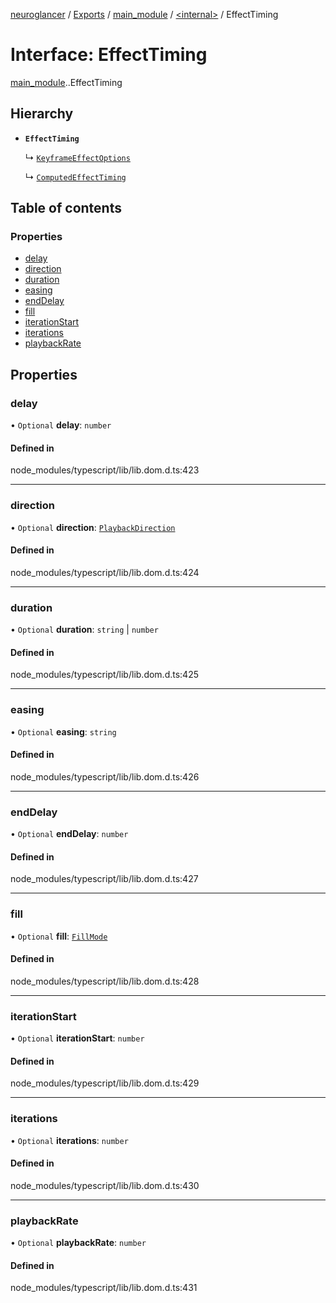 [neuroglancer](../README.md) / [Exports](../modules.md) / [main\_module](../modules/main_module.md) / [<internal\>](../modules/main_module._internal_.md) / EffectTiming

# Interface: EffectTiming

[main_module](../modules/main_module.md).[<internal>](../modules/main_module._internal_.md).EffectTiming

## Hierarchy

- **`EffectTiming`**

  ↳ [`KeyframeEffectOptions`](main_module._internal_.KeyframeEffectOptions.md)

  ↳ [`ComputedEffectTiming`](main_module._internal_.ComputedEffectTiming.md)

## Table of contents

### Properties

- [delay](main_module._internal_.EffectTiming.md#delay)
- [direction](main_module._internal_.EffectTiming.md#direction)
- [duration](main_module._internal_.EffectTiming.md#duration)
- [easing](main_module._internal_.EffectTiming.md#easing)
- [endDelay](main_module._internal_.EffectTiming.md#enddelay)
- [fill](main_module._internal_.EffectTiming.md#fill)
- [iterationStart](main_module._internal_.EffectTiming.md#iterationstart)
- [iterations](main_module._internal_.EffectTiming.md#iterations)
- [playbackRate](main_module._internal_.EffectTiming.md#playbackrate)

## Properties

### delay

• `Optional` **delay**: `number`

#### Defined in

node_modules/typescript/lib/lib.dom.d.ts:423

___

### direction

• `Optional` **direction**: [`PlaybackDirection`](../modules/main_module._internal_.md#playbackdirection)

#### Defined in

node_modules/typescript/lib/lib.dom.d.ts:424

___

### duration

• `Optional` **duration**: `string` \| `number`

#### Defined in

node_modules/typescript/lib/lib.dom.d.ts:425

___

### easing

• `Optional` **easing**: `string`

#### Defined in

node_modules/typescript/lib/lib.dom.d.ts:426

___

### endDelay

• `Optional` **endDelay**: `number`

#### Defined in

node_modules/typescript/lib/lib.dom.d.ts:427

___

### fill

• `Optional` **fill**: [`FillMode`](../modules/main_module._internal_.md#fillmode)

#### Defined in

node_modules/typescript/lib/lib.dom.d.ts:428

___

### iterationStart

• `Optional` **iterationStart**: `number`

#### Defined in

node_modules/typescript/lib/lib.dom.d.ts:429

___

### iterations

• `Optional` **iterations**: `number`

#### Defined in

node_modules/typescript/lib/lib.dom.d.ts:430

___

### playbackRate

• `Optional` **playbackRate**: `number`

#### Defined in

node_modules/typescript/lib/lib.dom.d.ts:431
